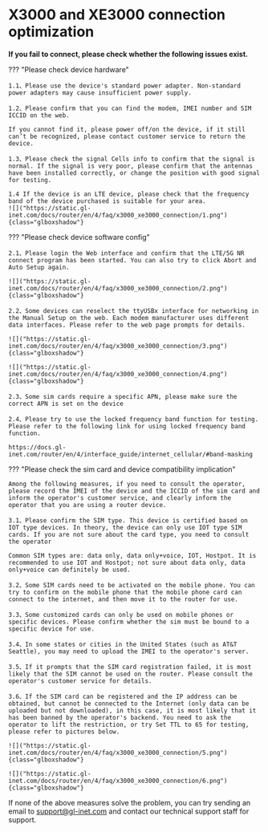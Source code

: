 # X3000 and XE3000 connection optimization

**If you fail to connect, please check whether the following issues exist.**


??? "Please check device hardware"

    1.1、Please use the device's standard power adapter. Non-standard power adapters may cause insufficient power supply.
    
    1.2、Please confirm that you can find the modem, IMEI number and SIM ICCID on the web. 
    
    If you cannot find it, please power off/on the device, if it still can’t be recognized, please contact customer service to return the device.
    
    1.3、Please check the signal Cells info to confirm that the signal is normal. If the signal is very poor, please confirm that the antennas have been installed correctly, or change the position with good signal for testing.
    
    1.4 If the device is an LTE device, please check that the frequency band of the device purchased is suitable for your area.
    ![]("https://static.gl-inet.com/docs/router/en/4/faq/x3000_xe3000_connection/1.png"){class="glboxshadow"}



??? "Please check device software config"

    2.1、Please login the Web interface and confirm that the LTE/5G NR connect program has been started. You can also try to click Abort and  Auto Setup again.
    
    ![]("https://static.gl-inet.com/docs/router/en/4/faq/x3000_xe3000_connection/2.png"){class="glboxshadow"}
    
    2.2、Some devices can reselect the ttyUSBx interface for networking in the Manual Setup on the web. Each modem manufacturer uses different data interfaces. Please refer to the web page prompts for details.
    
    ![]("https://static.gl-inet.com/docs/router/en/4/faq/x3000_xe3000_connection/3.png"){class="glboxshadow"}
    
    ![]("https://static.gl-inet.com/docs/router/en/4/faq/x3000_xe3000_connection/4.png"){class="glboxshadow"}
    
    2.3、Some sim cards require a specific APN, please make sure the correct APN is set on the device
    
    2.4、Please try to use the locked frequency band function for testing. Please refer to the following link for using locked frequency band function.
    
    https://docs.gl-inet.com/router/en/4/interface_guide/internet_cellular/#band-masking



??? "Please check the sim card and device compatibility implication"

    Among the following measures, if you need to consult the operator, please record the IMEI of the device and the ICCID of the sim card and inform the operator's customer service, and clearly inform the operator that you are using a router device.
    
    3.1、Please confirm the SIM type. This device is certified based on IOT type devices. In theory, the device can only use IOT type SIM cards. If you are not sure about the card type, you need to consult the operator
    
    Common SIM types are: data only, data only+voice, IOT, Hostpot. It is recommended to use IOT and Hostpot; not sure about data only, data only+voice can definitely be used.
    
    3.2、Some SIM cards need to be activated on the mobile phone. You can try to confirm on the mobile phone that the mobile phone card can connect to the internet, and then move it to the router for use.
    
    3.3、Some customized cards can only be used on mobile phones or specific devices. Please confirm whether the sim must be bound to a specific device for use.
    
    3.4、In some states or cities in the United States (such as AT&T Seattle), you may need to upload the IMEI to the operator's server.
    
    3.5、If it prompts that the SIM card registration failed, it is most likely that the SIM cannot be used on the router. Please consult the operator's customer service for details.
    
    3.6、If the SIM card can be registered and the IP address can be obtained, but cannot be connected to the Internet (only data can be uploaded but not downloaded), in this case, it is most likely that it has been banned by the operator's backend. You need to ask the operator to lift the restriction, or try Set TTL to 65 for testing, please refer to pictures below.
    
    ![]("https://static.gl-inet.com/docs/router/en/4/faq/x3000_xe3000_connection/5.png"){class="glboxshadow"}
    
    ![]("https://static.gl-inet.com/docs/router/en/4/faq/x3000_xe3000_connection/6.png"){class="glboxshadow"}
    



If none of the above measures solve the problem, you can try sending an email to [support@gl-inet.com](mailto:support@gl-inet.com) and contact our technical support staff for support.

